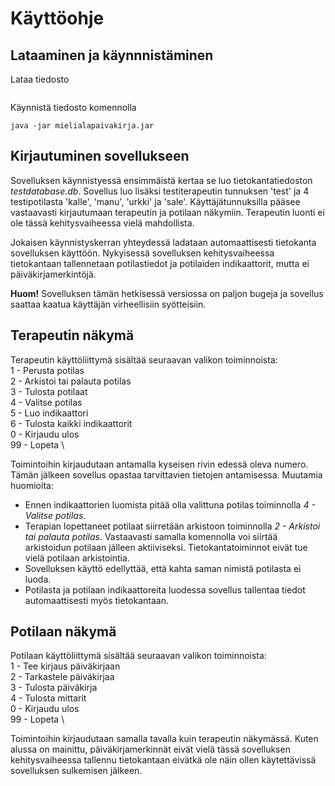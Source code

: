 # Käyttöohje

## Lataaminen ja käynnnistäminen
Lataa tiedosto 
  ```
  ```
  Käynnistä tiedosto komennolla
  ```
  java -jar mielialapaivakirja.jar
  ```
  
  ## Kirjautuminen sovellukseen
  Sovelluksen käynnistyessä ensimmäistä kertaa se luo tietokantatiedoston *testdatabase.db*. Sovellus luo lisäksi testiterapeutin tunnuksen 'test' ja 4 testipotilasta
  'kalle', 'manu', 'urkki' ja 'sale'. Käyttäjätunnuksilla pääsee vastaavasti kirjautumaan terapeutin ja potilaan näkymiin. Terapeutin luonti ei ole tässä kehitysvaiheessa
  vielä mahdollista. 
  
  Jokaisen käynnistyskerran yhteydessä ladataan automaattisesti tietokanta sovelluksen käyttöön. Nykyisessä sovelluksen kehitysvaiheessa tietokantaan tallennetaan potilastiedot
  ja potilaiden indikaattorit, mutta ei päiväkirjamerkintöjä.
  
  **Huom!** Sovelluksen tämän hetkisessä versiossa on paljon bugeja ja sovellus saattaa kaatua käyttäjän virheellisiin syötteisiin.
  
  ## Terapeutin näkymä
  Terapeutin käyttöliittymä sisältää seuraavan valikon toiminnoista: \
  1 - Perusta potilas \
  2 - Arkistoi tai palauta potilas \
  3 - Tulosta potilaat \
  4 - Valitse potilas \
  5 - Luo indikaattori \
  6 - Tulosta kaikki indikaattorit \
  0 - Kirjaudu ulos \
  99 - Lopeta \
  
  Toimintoihin kirjaudutaan antamalla kyseisen rivin edessä oleva numero. Tämän jälkeen sovellus opastaa tarvittavien tietojen antamisessa. 
  Muutamia huomioita:
  - Ennen indikaattorien luomista pitää olla valittuna potilas toiminnolla *4 - Valitse potilas*. 
  - Terapian lopettaneet potilaat siirretään arkistoon toiminnolla *2 - Arkistoi tai palauta potilas*. Vastaavasti samalla komennolla voi siirtää arkistoidun potilaan
  jälleen aktiiviseksi. Tietokantatoiminnot eivät tue vielä potilaan arkistointia.
  - Sovelluksen käyttö edellyttää, että kahta saman nimistä potilasta ei luoda.
  - Potilasta ja potilaan indikaattoreita luodessa sovellus tallentaa tiedot automaattisesti myös tietokantaan.  
  
  ## Potilaan näkymä
  Potilaan käyttöliittymä sisältää seuraavan valikon toiminnoista: \
  1 - Tee kirjaus päiväkirjaan \
  2 - Tarkastele päiväkirjaa \
  3 - Tulosta päiväkirja \
  4 - Tulosta mittarit \
  0 - Kirjaudu ulos \
  99 - Lopeta \
  
  Toimintoihin kirjaudutaan samalla tavalla kuin terapeutin näkymässä. Kuten alussa on mainittu, päiväkirjamerkinnät eivät vielä tässä sovelluksen kehitysvaiheessa
  tallennu tietokantaan eivätkä ole näin ollen käytettävissä sovelluksen sulkemisen jälkeen.
  
  
